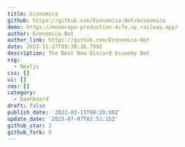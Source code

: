 ```yaml
---
title: Economica
github: https://github.com/Economica-Bot/economica
demo: https://monorepo-production-4cfe.up.railway.app/
author: Economica-Bot
author_link: https://github.com/Economica-Bot
date: 2023-11-27T09:38:16.799Z
description: The Best New Discord Economy Bot
ssg:
  - Nextjs
css: []
ui: []
cms: []
category:
  - Dashboard
draft: false
publish_date: '2021-03-13T00:26:08Z'
update_date: '2023-07-07T02:51:15Z'
github_star: 2
github_fork: 0
---
```

